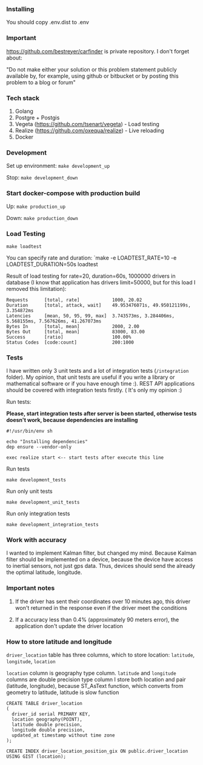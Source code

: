 ### Installing
You should copy .env.dist to .env

### Important
https://github.com/bestreyer/carfinder is private repository. I don't forget about:

"Do not make either your solution or this problem statement publicly available by, for
example, using github or bitbucket or by posting this problem to a blog or forum"

### Tech stack

1. Golang
2. Postgre + Postgis
3. Vegeta (https://github.com/tsenart/vegeta) - Load testing
4. Realize (https://github.com/oxequa/realize) - Live reloading
5. Docker

### Development
Set up environment:
`make development_up`

Stop:
`make development_down`

### Start docker-compose with production build
Up:
`make production_up`

Down:
`make production_down`

### Load Testing

`make loadtest`

You can specify rate and duration:
`make -e LOADTEST_RATE=10 -e LOADTEST_DURATION=50s loadtest

Result of load testing for rate=20, duration=60s, 1000000 drivers in database (I know that application has drivers limit=50000,
but for this load I removed this limitation):

```
Requests      [total, rate]            1000, 20.02
Duration      [total, attack, wait]    49.953476071s, 49.950121199s, 3.354872ms
Latencies     [mean, 50, 95, 99, max]  3.743573ms, 3.284406ms, 5.568155ms, 7.567626ms, 41.267073ms
Bytes In      [total, mean]            2000, 2.00
Bytes Out     [total, mean]            83000, 83.00
Success       [ratio]                  100.00%
Status Codes  [code:count]             200:1000
```

### Tests
I have written only 3 unit tests and a lot of integration tests (`/integration` folder).
My opinion, that unit tests are useful if you write a library or mathematical software or if you have enough time :).
REST API applications should be covered with integration tests firstly. ( It's only my opinion :)

Run tests:

**Please, start integration tests after server is been started, otherwise tests doesn't work, because dependencies are installing**
```
#!/usr/bin/env sh

echo "Installing dependencies"
dep ensure --vendor-only

exec realize start <-- start tests after execute this line
```

Run tests
```
make development_tests
```

Run only unit tests
```
make development_unit_tests
```

Run only integration tests
```
make development_integration_tests
```


### Work with accuracy

I wanted to implement Kalman filter, but changed my mind.
Because Kalman filter should be implemented on a device, because the device have access to inertial sensors, not just gps data.
Thus, devices should send the already the optimal latitude, longitude.

### Important notes

1. If the driver has sent their coordinates over 10 minutes ago, this driver won't returned in the response even if the driver meet the conditions

2. If a accuracy less than 0.4% (approximately 90 meters error), the application don't update the driver location

### How to store latitude and longitude
`driver_location` table has three columns, which to store location: `latitude`, `longitude`, `location`

`location` column is geography type column. `latitude` and `longitude` columns are double precision type column
I store both location and pair (latitude, longitude), because ST_AsText function, which converts from geometry to latitude, latitude is slow function

```
CREATE TABLE driver_location
(
  driver_id serial PRIMARY KEY,
  location geography(POINT),
  latitude double precision,
  longitude double precision,
  updated_at timestamp without time zone
);

CREATE INDEX driver_location_position_gix ON public.driver_location USING GIST (location);
```